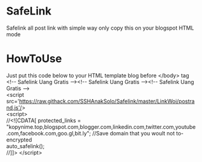 # SafeLink
Safelink all post link with simple way only copy this on your blogspot HTML mode 

# HowToUse
Just put this code below to your HTML template blog before &lt;/body&gt; tag <br />
&lt;!-- Safelink Uang Gratis --&gt;&lt;!-- Safelink Uang Gratis --&gt;&lt;!-- Safelink Uang Gratis --&gt; <br />
&lt;script src='https://raw.githack.com/SSHAnakSolo/Safelink/master/LinkWoi/postrand.js'/&gt; <br />
&lt;script&gt; <br />
//&lt;![CDATA[
protected_links = "kopynime.top,blogspot.com,blogger.com,linkedin.com,twitter.com,youtube.com,facebook.com,goo.gl,bit.ly"; //Save domain that you woult not to-encrypted <br />
auto_safelink(); <br />
//]]>
&lt;/script&gt; <br />
